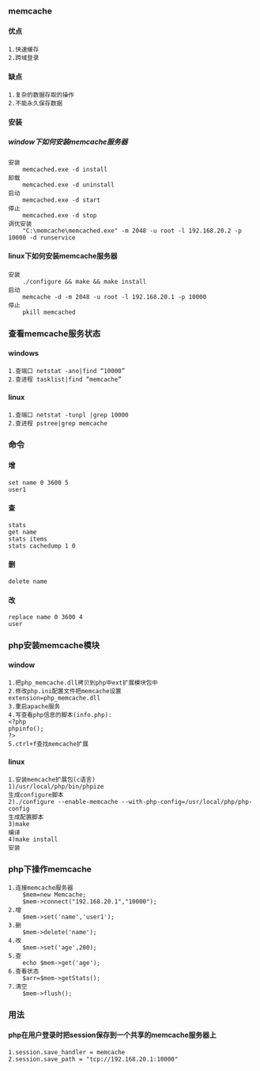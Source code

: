 ### memcache
#### 优点 
    1.快速缓存
    2.跨域登录
#### 缺点
    1.复杂的数据存取的操作
    2.不能永久保存数据
#### 安装
##### window下如何安装memcache服务器
    安装
        memcached.exe -d install
    卸载
        memcached.exe -d uninstall
    启动
        memcached.exe -d start
    停止
        memcached.exe -d stop
    调优安装
        "C:\memcache\memcached.exe" -m 2048 -u root -l 192.168.20.2 -p 10000 -d runservice 
#### linux下如何安装memcache服务器
    安装
        ./configure && make && make install
    启动
        memcache -d -m 2048 -u root -l 192.168.20.1 -p 10000
    停止
        pkill memcached
### 查看memcache服务状态
#### windows
    1.查端口 netstat -ano|find “10000”
    2.查进程 tasklist|find “memcache”
#### linux
    1.查端口 netstat -tunpl |grep 10000
    2.查进程 pstree|grep memcache
### 命令
#### 增
    set name 0 3600 5
    user1
#### 查
    stats
    get name
    stats items
    stats cachedump 1 0
#### 删
    delete name
#### 改
    replace name 0 3600 4
    user
### php安装memcache模块
#### window
    1.把php_memcache.dll拷贝到php中ext扩展模块包中
    2.修改php.ini配置文件把memcache设置
    extension=php_memcache.dll
    3.重启apache服务
    4.写查看php信息的脚本(info.php):
    <?php
    phpinfo();
    ?>
    5.ctrl+f查找memcache扩展
#### linux
    1.安装memcache扩展包(c语言)
    1)/usr/local/php/bin/phpize
    生成configure脚本
    2)./configure --enable-memcache --with-php-config=/usr/local/php/php-config
    生成配置脚本
    3)make
    编译
    4)make install
    安装
### php下操作memcache
    1.连接memcache服务器
        $mem=new Memcache;
        $mem->connect("192.168.20.1","10000");
    2.增
        $mem->set('name','user1');
    3.删
        $mem->delete('name');
    4.改
        $mem->set('age',200);
    5.查
        echo $mem->get('age');
    6.查看状态
        $arr=$mem->getStats();
    7.清空
        $mem->flush();
### 用法
#### php在用户登录时把session保存到一个共享的memcache服务器上
    1.session.save_handler = memcache
    2.session.save_path = "tcp://192.168.20.1:10000"